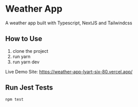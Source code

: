 # Weather App

A weather app built with Typescript, NextJS and Tailwindcss

## How to Use

1. clone the project
2. run yarn
3. run yarn dev

Live Demo Site: https://weather-app-lyart-six-80.vercel.app/

## Run Jest Tests

```bash
npm test
```
